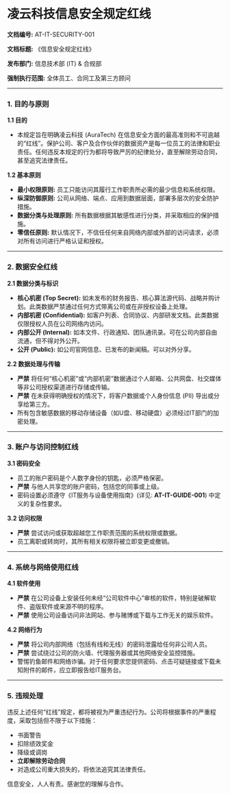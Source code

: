 # 凌云科技信息安全规定红线

**文档编号:** AT-IT-SECURITY-001

**文档标题:** 《信息安全规定红线》

**发布部门:** 信息技术部 (IT) & 合规部

**强制执行范围:** 全体员工、合同工及第三方顾问

---

### **1. 目的与原则**

**1.1 目的**
   - 本规定旨在明确凌云科技 (AuraTech) 在信息安全方面的最高准则和不可逾越的“红线”。保护公司、客户及合作伙伴的数据资产是每一位员工的法律和职业责任。任何违反本规定的行为都将导致严厉的纪律处分，直至解除劳动合同，甚至追究法律责任。

**1.2 基本原则**
   - **最小权限原则:** 员工只能访问其履行工作职责所必需的最少信息和系统权限。
   - **纵深防御原则:** 公司从网络、端点、应用到数据层面，部署多层次的安全防护措施。
   - **数据分类与处理原则:** 所有数据根据其敏感性进行分类，并采取相应的保护措施。
   - **零信任原则:** 默认情况下，不信任任何来自网络内部或外部的访问请求，必须对所有访问进行严格认证和授权。

---

### **2. 数据安全红线**

**2.1 数据分类与标识**
   - **核心机密 (Top Secret):** 如未发布的财务报告、核心算法源代码、战略并购计划。此类数据严禁通过任何方式带离公司或在非授权设备上处理。
   - **内部机密 (Confidential):** 如客户列表、合同协议、内部研发文档。此类数据仅限授权人员在公司网络内访问。
   - **内部公开 (Internal):** 如本文件、行政通知、团队通讯录。可在公司内部自由流通，但不得对外公开。
   - **公开 (Public):** 如公司官网信息、已发布的新闻稿。可以对外分享。

**2.2 数据处理与传输**
   - **严禁** 将任何“核心机密”或“内部机密”数据通过个人邮箱、公共网盘、社交媒体等非公司授权渠道进行存储或传输。
   - **严禁** 在未获得明确授权的情况下，将客户数据或个人身份信息 (PII) 导出或分享给第三方。
   - 所有包含敏感数据的移动存储设备（如U盘、移动硬盘）必须经过IT部门的加密处理。

---

### **3. 账户与访问控制红线**

**3.1 密码安全**
   - 员工的账户密码是个人数字身份的钥匙，必须严格保密。
   - **严禁** 与他人共享您的账户密码，包括您的同事或上级。
   - 密码设置必须遵守《IT服务与设备使用指南》(详见: **AT-IT-GUIDE-001**) 中定义的复杂性要求。

**3.2 访问权限**
   - **严禁** 尝试访问或获取超越您工作职责范围的系统权限或数据。
   - 员工离职或转岗时，其所有相关权限将被立即变更或撤销。

---

### **4. 系统与网络使用红线**

**4.1 软件使用**
   - **严禁** 在公司设备上安装任何未经“公司软件中心”审核的软件，特别是破解软件、盗版软件或来源不明的程序。
   - **严禁** 使用公司设备访问非法网站、参与赌博或下载与工作无关的娱乐软件。

**4.2 网络行为**
   - **严禁** 将公司内部网络（包括有线和无线）的密码泄露给任何非公司人员。
   - **严禁** 尝试绕过公司的防火墙、代理服务器或其他网络安全监控措施。
   - 警惕钓鱼邮件和网络诈骗。对于任何要求您提供密码、点击可疑链接或下载未知附件的邮件，应立即报告给IT服务台。

---

### **5. 违规处理**

违反上述任何“红线”规定，都将被视为严重违纪行为。公司将根据事件的严重程度，采取包括但不限于以下措施：

- 书面警告
- 扣除绩效奖金
- 降级或调岗
- **立即解除劳动合同**
- 对造成公司重大损失的，将依法追究其法律责任。

信息安全，人人有责。感谢您的理解与合作。

